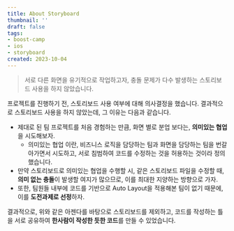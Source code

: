```yaml
---
title: About Storyboard
thumbnail: ''
draft: false
tags:
- boost-camp
- ios
- storyboard
created: 2023-10-04
---
```



 > 
 > 서로 다른 화면을 유기적으로 작업하고자, 충돌 문제가 다수 발생하는 스토리보드 사용을 하지 않았습니다.

프로젝트를 진행하기 전, 스토리보드 사용 여부에 대해 의사결정을 했습니다. 결과적으로 스토리보드 사용을 하지 않았는데, 그 이유는 다음과 같습니다.

* 제대로 된 팀 프로젝트를 처음 경험하는 만큼, 화면 별로 분업 보다는, **의미있는 협업**을 시도해보자.
  * 의미있는 협업 이란, 비즈니스 로직을 담당하는 팀과 화면을 담당하는 팀을 번갈아가면서 시도하고, 서로 침범하여 코드를 수정하는 것을 허용하는 것이라 정의했습니다.
* 만약 스토리보드로 의미있는 협업을 수행할 시, 같은 스토리보드 파일을 수정할 때, **의미 없는 충돌**이 발생할 여지가 많으므로, 이를 최대한 지양하는 방향으로 가자.
* 또한, 팀원들 내부에 코드를 기반으로 Auto Layout을 적용해본 팀이 없기 때문에, 이를 **도전과제로 선정**하자.

결과적으로, 위와 같은 아젠다를 바탕으로 스토리보드를 제외하고, 코드를 작성하는 틀을 서로 공유하여 **한사람이 작성한 듯한 코드**를 만들 수 있었습니다.

